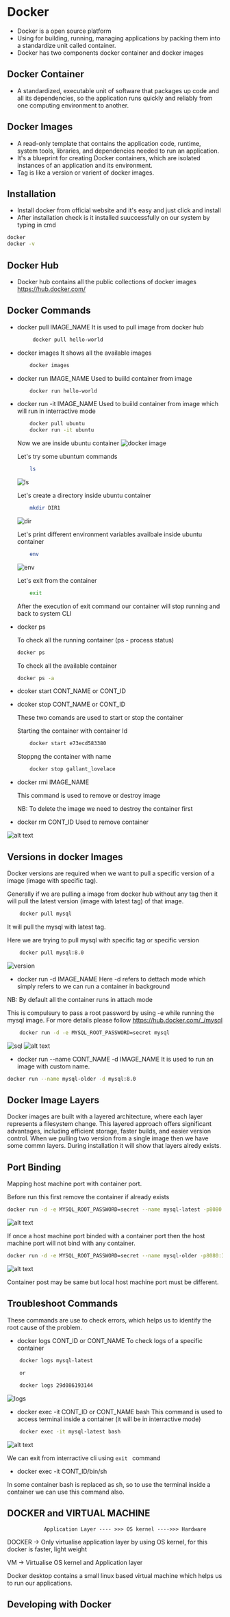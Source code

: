 # Docker
- Docker is a open source platform
- Using for building, running, managing applications by packing them into a standardize unit called container. 
- Docker has two components docker container and docker images 

## Docker Container 
- A standardized, executable unit of software that packages up code and all its dependencies, so the application runs quickly and reliably from one computing environment to another.

## Docker Images 
- A read-only template that contains the application code, runtime, system tools, libraries, and dependencies needed to run an application. 
- It's a blueprint for creating Docker containers, which are isolated instances of an application and its environment.
- Tag is like a version or varient of docker images.

## Installation 
- Install docker from official website and it's easy and just click and install 
- After installation check is it installed suuccessfully on our system by typing in cmd 
``` bash
docker
docker -v 
```

## Docker Hub
- Docker hub contains all the public collections of docker images https://hub.docker.com/

## Docker Commands 

- docker pull IMAGE_NAME
    It is used to pull image from docker hub 
    ```bash
         docker pull hello-world
    ```
- docker images
    It shows all the available images 
    ```bash 
        docker images
    ```
- docker run IMAGE_NAME
    Used to buiild container from image
    ```bash
        docker run hello-world
    ```

- docker run -it IMAGE_NAME
    Used to buiild container from image which will run in interractive mode 
    ```bash
        docker pull ubuntu
        docker run -it ubuntu
    ```
    Now we are inside ubuntu container 
    ![docker image](image.png)

    Let's try some ubuntum commands 
    ```bash
        ls
    ```
    ![ls](image-1.png)

    Let's create a directory inside ubuntu container 
    ```bash 
        mkdir DIR1
    ```
    ![dir](image-2.png)

    Let's print different environment variables availbale inside ubuntu container
    ```bash 
        env
    ```
    ![env](image-3.png)

    Let's exit from the container
    ```bash 
        exit
    ```
    After the execution of exit command our container will stop running and back to system CLI


- docker ps 

     To check all the running container (ps - process status)
     ```bash 
     docker ps
    ```
    To check all the available container 
    ```bash 
    docker ps -a 
    ```

- dcoker start CONT_NAME or CONT_ID
- dcoker stop CONT_NAME or CONT_ID

    These two comands are used to start or stop the container 

    Starting the container with container Id 
    ```bash
        docker start e73ecd583380
    ```

    Stoppng the container with name
    ```bash 
        docker stop gallant_lovelace
    ```

- docker rmi IMAGE_NAME

    This command is used to remove or destroy image 

    NB: To delete the image we need to destroy the container first

- docker rm CONT_ID
    Used to remove container 

![alt text](image-4.png)


## Versions in docker Images

Docker versions are required when we want to pull a specific version of a image (image with specific tag).

Generally if we are pulling a image from docker hub without any tag then it will pull the latest version (image with latest tag) of that image.

```bash 
    docker pull mysql
```
It will pull the mysql with latest tag.


Here we are trying to pull mysql with specific tag or specific version
```bash
    docker pull mysql:8.0
```
![version](image-5.png)


- docker run -d IMAGE_NAME
 Here -d refers to dettach mode which simply refers to we can run a container in background 

 NB: By default all the container runs in attach mode 

This is compulsury to pass a root password by using -e while running the mysql image. For more details please follow https://hub.docker.com/_/mysql

```bash
    docker run -d -e MYSQL_ROOT_PASSWORD=secret mysql
```
![sql](image-6.png)
![alt text](image-7.png)

 - docker run --name CONT_NAME -d IMAGE_NAME
 It is used to run an image with custom name.
``` bash
docker run --name mysql-older -d mysql:8.0
```

## Docker Image Layers
Docker images are built with a layered architecture, where each layer represents a filesystem change.
This layered approach offers significant advantages, including efficient storage, faster builds, and easier version control.
When we pulling two version from a single image then we have some commn layers. During installation it will show that layers alredy exists.

## Port Binding
Mapping host machine port with container port.

Before run this first remove the container if already exists

```bash
docker run -d -e MYSQL_ROOT_PASSWORD=secret --name mysql-latest -p8080:3306 mysql
```
![alt text](image-8.png)

If once a host machine port binded with a container port then the host machine port will not bind with any container.
```bash
docker run -d -e MYSQL_ROOT_PASSWORD=secret --name mysql-older -p8080:3306 mysql:8.0
```
![alt text](image-9.png)

Container post may be same but local host machine port must be different.

## Troubleshoot Commands

These commands are use to check errors, which helps us to identify the root cause of the problem.

- docker logs CONT_ID or CONT_NAME
    To check logs of a specific container
```bash
    docker logs mysql-latest
    
    or 

    docker logs 29d086193144
```
![logs](image-10.png)


- docker exec -it CONT_ID or CONT_NAME bash
This command is used to access terminal inside a container (it will be in interractive mode)
```bash
    docker exec -it mysql-latest bash
```
![alt text](image-11.png)

We can exit from interractive cli using ```exit ``` command

- docker exec -it CONT_ID/bin/sh

In some container bash is replaced as sh, so to use the terminal inside a container we can use this command also.

## DOCKER and VIRTUAL MACHINE

                Application Layer ---- >>> OS kernel ---->>> Hardware

DOCKER -> Only virtualise application layer by using OS kernel, for this docker is faster, light weight

VM -> Virtualise OS kernel and Application layer

Docker desktop contains a small linux based virtual machine which helps us to run our applications.

## Developing with Docker